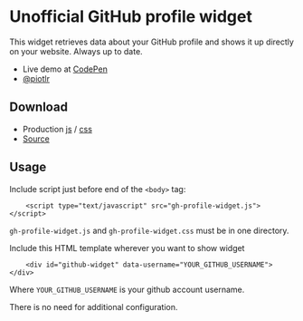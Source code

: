 # Unofficial GitHub profile widget

This widget retrieves data about your GitHub profile and shows it up directly on your website. Always up to date.

- Live demo at [CodePen](http://codepen.io/piotrl/pen/cwbgJ)
- [@piotlr](http://twitter.com/piotlr)

## Download
- Production [js](https://raw.github.com/piotrl/github-profile-widget/master/dist/gh-profile-widget.js) / [css](https://raw.github.com/piotrl/github-profile-widget/master/dist/gh-profile-widget.css)
- [Source](https://github.com/piotrl/github-profile-widget)

## Usage

Include script just before end of the `<body>` tag:
```
	<script type="text/javascript" src="gh-profile-widget.js"></script>
```
`gh-profile-widget.js` and `gh-profile-widget.css` must be in one directory.

Include this HTML template wherever you want to show widget
```
	<div id="github-widget" data-username="YOUR_GITHUB_USERNAME"></div>
```
Where `YOUR_GITHUB_USERNAME` is your github account username.

There is no need for additional configuration.